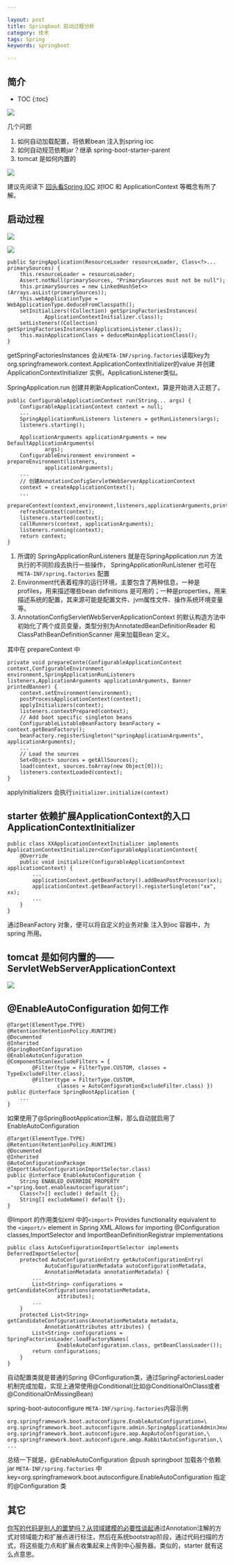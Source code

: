 ```yaml
---

layout: post
title: Springboot 启动过程分析
category: 技术
tags: Spring
keywords: springboot

---
```


## 简介

* TOC
{:toc}

![](/public/upload/spring/springboot.png)

几个问题

1. 如何自动加载配置，将依赖bean 注入到spring ioc
2. 如何自动规范依赖jar？继承 spring-boot-starter-parent
3. tomcat 是如何内置的

![](/public/upload/spring/spring_boot_class_diagram.png)

建议先阅读下 [回头看Spring IOC](http://qiankunli.github.io/2015/06/15/spring_ioc.html) 对IOC 和 ApplicationContext 等概念有所了解。

## 启动过程

![](/public/upload/spring/SpringBootApplication_annotation.png)

![](/public/upload/spring/spring_application_run.png)

	public SpringApplication(ResourceLoader resourceLoader, Class<?>... primarySources) {
		this.resourceLoader = resourceLoader;
		Assert.notNull(primarySources, "PrimarySources must not be null");
		this.primarySources = new LinkedHashSet<>(Arrays.asList(primarySources));
		this.webApplicationType = WebApplicationType.deduceFromClasspath();
		setInitializers((Collection) getSpringFactoriesInstances(
				ApplicationContextInitializer.class));
		setListeners((Collection) getSpringFactoriesInstances(ApplicationListener.class));
		this.mainApplicationClass = deduceMainApplicationClass();
	}

getSpringFactoriesInstances 会从`META-INF/spring.factories`读取key为org.springframework.context.ApplicationContextInitializer的value 并创建ApplicationContextInitializer 实例，ApplicationListener类似。

SpringApplication.run 创建并刷新ApplicationContext，算是开始进入正题了。

    public ConfigurableApplicationContext run(String... args) {
        ConfigurableApplicationContext context = null;
        ...
        SpringApplicationRunListeners listeners = getRunListeners(args);
        listeners.starting();

        ApplicationArguments applicationArguments = new DefaultApplicationArguments(
                args);
        ConfigurableEnvironment environment = prepareEnvironment(listeners,
                applicationArguments);
        ...
        // 创建AnnotationConfigServletWebServerApplicationContext
        context = createApplicationContext();
        ...
        prepareContext(context,environment,listeners,applicationArguments,printedBanner);
        refreshContext(context);
        listeners.started(context);
        callRunners(context, applicationArguments);
        listeners.running(context);
        return context;
    }

1. 所谓的 SpringApplicationRunListeners 就是在SpringApplication.run 方法执行的不同阶段去执行一些操作， SpringApplicationRunListener 也可在`META-INF/spring.factories` 配置
2.  Environment代表着程序的运行环境，主要包含了两种信息，一种是profiles，用来描述哪些bean definitions 是可用的；一种是properties，用来描述系统的配置，其来源可能是配置文件、jvm属性文件、操作系统环境变量等。
3. AnnotationConfigServletWebServerApplicationContext 的默认构造方法中初始化了两个成员变量，类型分别为AnnotatedBeanDefinitionReader 和  ClassPathBeanDefinitionScanner 用来加载Bean 定义。

其中在 prepareContext 中

	private void prepareConte(ConfigurableApplicationContext context,ConfigurableEnvironment environment,SpringApplicationRunListeners listeners,ApplicationArguments applicationArguments, Banner printedBanner) {
        context.setEnvironment(environment);
        postProcessApplicationContext(context);
        applyInitializers(context);
        listeners.contextPrepared(context);
        // Add boot specific singleton beans
        ConfigurableListableBeanFactory beanFactory = context.getBeanFactory();
        beanFactory.registerSingleton("springApplicationArguments", applicationArguments);
        ...
        // Load the sources
        Set<Object> sources = getAllSources();
        load(context, sources.toArray(new Object[0]));
        listeners.contextLoaded(context);
    }

applyInitializers 会执行`initializer.initialize(context)`

## starter 依赖扩展ApplicationContext的入口 ApplicationContextInitializer

    public class XXApplicationContextInitializer implements ApplicationContextInitializer<ConfigurableApplicationContext{
        @Override
        public void initialize(ConfigurableApplicationContext applicationContext) {
            ...
            applicationContext.getBeanFactory().addBeanPostProcessor(xx);
            applicationContext.getBeanFactory().registerSingleton("xx", xx);
            ...
        }
    }

通过BeanFactory 对象，便可以将自定义的业务对象 注入到ioc 容器中，为spring 所用。

## tomcat 是如何内置的——ServletWebServerApplicationContext

![](/public/upload/spring/spring_boot_web_server.png)

## @EnableAutoConfiguration 如何工作


    @Target(ElementType.TYPE)
    @Retention(RetentionPolicy.RUNTIME)
    @Documented
    @Inherited
    @SpringBootConfiguration
    @EnableAutoConfiguration
    @ComponentScan(excludeFilters = {
            @Filter(type = FilterType.CUSTOM, classes = TypeExcludeFilter.class),
            @Filter(type = FilterType.CUSTOM,
                    classes = AutoConfigurationExcludeFilter.class) })
    public @interface SpringBootApplication {
        ...
    }

如果使用了@SpringBootApplication注解，那么自动就启用了EnableAutoConfiguration


    @Target(ElementType.TYPE)
    @Retention(RetentionPolicy.RUNTIME)
    @Documented
    @Inherited
    @AutoConfigurationPackage
    @Import(AutoConfigurationImportSelector.class)
    public @interface EnableAutoConfiguration {
        String ENABLED_OVERRIDE_PROPERTY ="spring.boot.enableautoconfiguration";
        Class<?>[] exclude() default {};
        String[] excludeName() default {};
    }

@Import 的作用类似xml 中的`<import>` Provides functionality equivalent to the `<import/>` element in Spring XML.Allows for importing  @Configuration classes,ImportSelector and
ImportBeanDefinitionRegistrar implementations

    public class AutoConfigurationImportSelector implements DeferredImportSelector{
        protected AutoConfigurationEntry getAutoConfigurationEntry(
                AutoConfigurationMetadata autoConfigurationMetadata,
                AnnotationMetadata annotationMetadata) {
            ...
            List<String> configurations = getCandidateConfigurations(annotationMetadata,
                    attributes);
            ...
        }
        protected List<String> getCandidateConfigurations(AnnotationMetadata metadata,
                AnnotationAttributes attributes) {
            List<String> configurations = SpringFactoriesLoader.loadFactoryNames(
                    EnableAutoConfiguration.class, getBeanClassLoader());
            return configurations;
        }
    }


自动配置类就是普通的Spring @Configuration类，通过SpringFactoriesLoader机制完成加载，实现上通常使用@Conditional(比如@ConditionalOnClass或者@ConditionalOnMissingBean)

spring-boot-autoconfigure `META-INF/spring.factories`内容示例

    org.springframework.boot.autoconfigure.EnableAutoConfiguration=\
    org.springframework.boot.autoconfigure.admin.SpringApplicationAdminJmxAutoConfiguration,\
    org.springframework.boot.autoconfigure.aop.AopAutoConfiguration,\
    org.springframework.boot.autoconfigure.amqp.RabbitAutoConfiguration,\
    ...

总结一下就是，@EnableAutoConfiguration 会push springboot 加载各个依赖jar `META-INF/spring.factories` 中key=org.springframework.boot.autoconfigure.EnableAutoConfiguration 指定的@Configuration 类

## 其它

[你写的代码是别人的噩梦吗？从领域建模的必要性谈起](https://mp.weixin.qq.com/s/UHrJ-6ruC_HkhUXvWvDX0A)通过Annotation注解的方式对领域能力和扩展点进行标注，然后在系统bootstrap阶段，通过代码扫描的方式，将这些能力点和扩展点收集起来上传到中心服务器。类似的，starter 就有这么点意思。